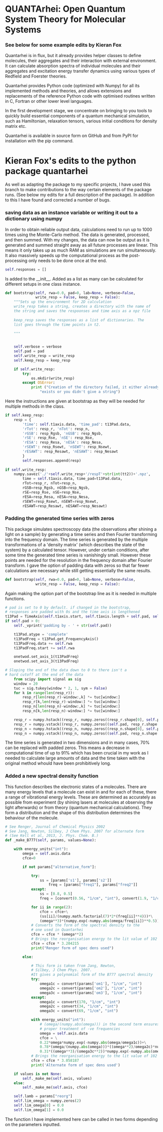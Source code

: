 # QUANTArhei: Open Quantum System Theory for Molecular Systems

### See below for some example edits by Kieran Fox

Quantarhei is in flux, but it already provides helper classes to define
molecules, their aggregates and their interaction with external environment.
It can calculate absorption spectra of individual molecules and their
aggregates and excitation energy transfer dynamics using various types
of Redfield and Foerster theories.

Quantarhei provides Python code (optimized with Numpy) for all its implemented
methods and theories, and allows extensions and replacements of the reference
Python code with optimised routines written in C, Fortran or other lower level
languages.

In the first development stage, we concentrate on bringing to you tools
to quickly build essential components of a quantum mechanical simulation,
such as Hamiltonian, relaxation tensors, various initial
conditions for density matrix etc.

Quantarhei is available in source form on GitHub and from PyPI for installation
with the pip command.

# Kieran Fox's edits to the python package quantarhei

As well as adapting the package to my specific projects, I have used this branch to make contributions to the way certain elements of the package runs. (See below my edits for a full description of the package). In addition to this I have found and corrected a number of bugs.

### saving data as an instance variable or writing it out to a dictionary using numpy

In order to obtain reliable output data, calculations need to run up to 1000 times using the Monte-Carlo method. The data is generated, processed, and then summed. With my changes, the data can now be output as it is generated and summed straight away as all future processes are linear. This means it only takes up as much RAM as simulations are run simultaneously. It also massively speeds up the computational process as the post-processing only needs to be done once at the end.

~~~python
self.responses = []
~~~

Is added to the \_\_init__. Added as a list as many can be calculated for different setups in one class instance.

~~~python
def bootstrap(self, rwa=0.0, pad=0, lab=None, verbose=False, 
              write_resp = False, keep_resp = False):
    """Sets up the environment for 2D calculation
    write_resp takes a string, creates a directory with the name of
    the string and saves the respoonses and time axis as a npz file
        
    keep_resp saves the responses as a list of dictionaries. The 
    list goes through the time points in t2.
        
    """


    self.verbose = verbose
    self.pad = pad
    self.write_resp = write_resp
    self.keep_resp = keep_resp

    if self.write_resp:
        try:
            os.mkdir(write_resp)
        except OSError:
            print ("Creation of the directory failed, it either already "
                "exists or you didn't give a string")
~~~

Here the instructions are given at bootstrap as they will be needed for multiple methods in the class.

~~~python
if self.keep_resp:
    resp = {
        'time': self.t1axis.data, 'time_pad': t13Pad.data,
        'rTot': resp_r, 'nTot': resp_n,
        'rGSB': resp_Rgsb, 'nGSB': resp_Ngsb,
        'rSE': resp_Rse, 'nSE': resp_Nse,
        'rESA': resp_Resa, 'nESA': resp_Nesa,
        'rSEWT': resp_Rsewt, 'nSEWT': resp_Nsewt,
        'rESAWT': resp_Resawt, 'nESAWT': resp_Nesawt
        }
        self.responses.append(resp)
            
if self.write_resp:
    numpy.savez('./'+self.write_resp+'/respT'+str(int(tt2))+'.npz',
        time = self.t1axis.data, time_pad=t13Pad.data,
        rTot=resp_r, nTot=resp_n,
        rGSB=resp_Rgsb, nGSB=resp_Ngsb,
        rSE=resp_Rse, nSE=resp_Nse,
        rESA=resp_Resa, nESA=resp_Nesa,
        rSEWT=resp_Rsewt, nSEWT=resp_Nsewt,
        rESAWT=resp_Resawt, nESAWT=resp_Nesawt)
~~~

### Padding the generated time series with zeros

This package simulates spectroscopy data (the observations after shining a light on a sample) by generating a time series and then Fourier transforming into the frequency domain. The time series is generated by the multiple transformations of a 'density matrix' (which describes the state of the system) by a calculated tensor. However, under certain conditions, after some time the generated time series is vanishingly small. However these points are needed for the resolution in the frequency domain after Fourier transform. I gave the option of padding data with zeros so that far fewer calculations are necessary while still getting essentially the same results.

~~~python
def bootstrap(self, rwa=0.0, pad=0, lab=None, verbose=False, 
              write_resp = False, keep_resp = False):
~~~

Again making the option part of the bootstrap line as it is needed in multiple functions.

~~~python
# pad is set to 0 by default. if changed in the bootstrap,
# responses are padded with 0s and the time axis is lengthened
t13Pad = TimeAxis(self.t1axis.start, self.t1axis.length + self.pad, self.t1axis.step)
if self.pad > 0:
    self._vprint('padding by - ' + str(self.pad))

    t13Pad.atype = 'complete'
    t13PadFreq = t13Pad.get_FrequencyAxis()
    t13PadFreq.data += self.rwa
    t13PadFreq.start += self.rwa

    onetwod.set_axis_1(t13PadFreq)
    onetwod.set_axis_3(t13PadFreq)

# Sloping the end of the data down to 0 to there isn't a 
# hard cutoff at the end of the data
    from scipy import signal as sig
    window = 20
    tuc = sig.tukey(window * 2, 1, sym = False)
    for k in range(len(resp_r)):
        resp_r[len(resp_r)-window:,k] *= tuc[window:]
        resp_r[k,len(resp_r)-window:] *= tuc[window:]
        resp_n[len(resp_n)-window:,k] *= tuc[window:]
        resp_n[k,len(resp_n)-window:] *= tuc[window:]

    resp_r = numpy.hstack((resp_r, numpy.zeros((resp_r.shape[0], self.pad))))
    resp_r = numpy.vstack((resp_r, numpy.zeros((self.pad, resp_r.shape[1]))))
    resp_n = numpy.hstack((resp_n, numpy.zeros((resp_n.shape[0], self.pad))))
    resp_n = numpy.vstack((resp_n, numpy.zeros((self.pad, resp_n.shape[1]))))
~~~

The time series is generated in two dimensions and in many cases, 70% can be replaced with padded zeros. This means a decrease in computational time of up to 91% which has been crucial in my work as I needed to calculate large amounts of data and the time taken with the original method whould have been prohibitively long.

### Added a new spectral density function

This function describes the electronic states of a molecules. There are many energy levels that a molecule can exist in and for each of these, there a range of vibrational energy levels. These are determined as accurately as possible from experiment (by shining lasers at molecules at observing the light afterwards) or from theory (quantum mechanical calculations). They form a distribution and the shape of this distribution determines the behaviour of the molecule. 

~~~python
# See Renger, Journal of Chemical Physics 2002
# See Jang, Newton, Silbey, J Chem Phys. 2007 for alternate form
# (See Kell et al, 2013, J. Phys. Chem. B.)
def _make_B777(self, params, values=None):

    with energy_units("int"):
        omega = self.axis.data
        cfce=0

        if not params["alternative_form"]:

            try:
                ss = [params['s1'], params['s2']]
                    freq = [params["freq1"], params["freq2"]]
            except:
                ss = [0.8, 0.5]
                freq = [convert(0.56, "1/cm", "int"), convert(1.9, "1/cm", "int")]

            for ii in range(2):
                cfce = cfce+\
                (ss[ii]/(numpy.math.factorial(7)*2*(freq[ii]**4)))*\
                (omega**3)*(numpy.exp(-numpy.abs(omega/freq[ii])**0.5))
            # Converts the form of the spectral density to the 
            # one used in Quantarhei
            cfce = cfce * (omega**2)
            # Brings the reorganisation energy to the lit value of 102
            cfce = cfce * 3.204215
            print("Renger form of spec dens used")

        else:

            # This form is taken from Jang, Newton, 
            # Silbey, J Chem Phys. 2007.
            #It gives a polynomial form of the B777 spectral density
            try:
                omega1c = convert(params['om1'], "1/cm", "int")
                omega2c = convert(params['om2'], "1/cm", "int")
                omega3c = convert(params['om3'], "1/cm", "int")
            except:
                omega1c = convert(170, "1/cm", "int")
                omega2c = convert(34, "1/cm", "int")
                omega3c = convert(69, "1/cm", "int")

            with energy_units("int"):
                # (omega/(numpy.abs(omega))) in the second term ensures
                # proper treatment of -ve frequencies
                omega = self.axis.data
                cfce = \
                0.22*omega*numpy.exp(-numpy.abs(omega/omega1c))+\
                0.78*(omega/(numpy.abs(omega)))*((omega**2)/omega2c)*numpy.exp(-numpy.abs(omega/omega2c))+\
                0.31*((omega**3)/(omega3c**2))*numpy.exp(-numpy.abs(omega/omega3c))
            # Brings the reorganisation energy to the lit value of 102
            cfce = cfce * 3.058187
            print('Alternate form of spec dens used')

    if values is not None:
        self._make_me(self.axis, values)
    else:
        self._make_me(self.axis, cfce)

    self.lamb = params["reorg"]
    self.lim_omega = numpy.zeros(2)
    self.lim_omega[0] = 0.0
    self.lim_omega[1] = 0.0
~~~

The function I have implemented here can be called in two forms depending on the parameters inputted.

